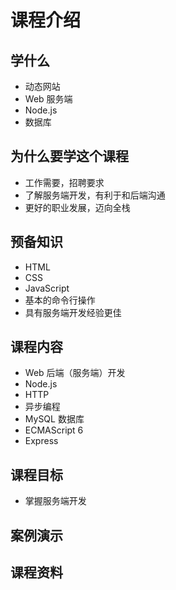 # 课程介绍

## 学什么

- 动态网站
- Web 服务端
- Node.js
- 数据库



## 为什么要学这个课程

- 工作需要，招聘要求
- 了解服务端开发，有利于和后端沟通
- 更好的职业发展，迈向全栈



## 预备知识

- HTML
- CSS
- JavaScript
- 基本的命令行操作
- 具有服务端开发经验更佳

## 课程内容

- Web 后端（服务端）开发
- Node.js
- HTTP
- 异步编程
- MySQL 数据库
- ECMAScript 6
- Express

## 课程目标

- 掌握服务端开发

## 案例演示

## 课程资料

